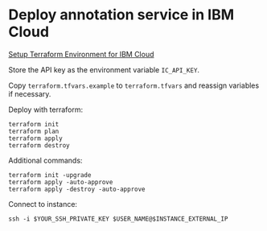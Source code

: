 # Deploy annotation service in IBM Cloud

[Setup Terraform Environment for IBM Cloud](https://ibm.github.io/cloud-enterprise-examples/iac/setup-environment)

Store the API key as the environment variable `IC_API_KEY`.

Copy `terraform.tfvars.example` to `terraform.tfvars` and reassign variables if necessary.

Deploy with terraform:
```
terraform init
terraform plan
terraform apply
terraform destroy
```

Additional commands:
```
terraform init -upgrade
terraform apply -auto-approve
terraform apply -destroy -auto-approve
```

Connect to instance:
```
ssh -i $YOUR_SSH_PRIVATE_KEY $USER_NAME@$INSTANCE_EXTERNAL_IP
```
